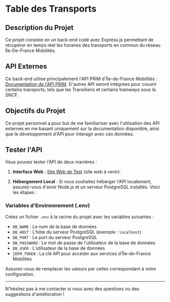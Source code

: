 # Table des Transports

## Description du Projet

Ce projet consiste en un back-end codé avec Express.js permettant de récupérer en temps réel les horaires des transports en commun du réseau Île-De-France Mobilités.

## API Externes

Ce back-end utilise principalement l'API PRIM d'Île-de-France Mobilités : [Documentation de l'API PRIM](https://prim.iledefrance-mobilites.fr). D'autres API seront intégrées pour couvrir certains transports, tels que les Transiliens et certains tramways sous la SNCF.

## Objectifs du Projet

Ce projet personnel a pour but de me familiariser avec l'utilisation des API externes en me basant uniquement sur la documentation disponible, ainsi que le développement d'API pour interagir avec ces données.

## Tester l'API

Vous pouvez tester l'API de deux manières :

1. **Interface Web** : [Site Web de Test](about://blank) (site web à venir).

2. **Hébergement Local** : Si vous souhaitez héberger l'API localement, assurez-vous d'avoir Node.js et un serveur PostgreSQL installés. Voici les étapes :

### Variables d'Environnement (.env)

Créez un fichier `.env` à la racine du projet avec les variables suivantes :

- `DB_NAME` : Le nom de la base de données
- `DB_HOST` : L'hôte du serveur PostgreSQL (exemple : `localhost`)
- `DB_PORT` : Le port du serveur PostgreSQL
- `DB_PASSWORD` : Le mot de passe de l'utilisateur de la base de données
- `DB_USER` : L'utilisateur de la base de données
- `IDFM_TOKEN` : La clé API pour accéder aux services d'Île-de-France Mobilités

Assurez-vous de remplacer les valeurs par celles correspondant à votre configuration.

---

N'hésitez pas à me contacter si vous avez des questions ou des suggestions d'amélioration ! 